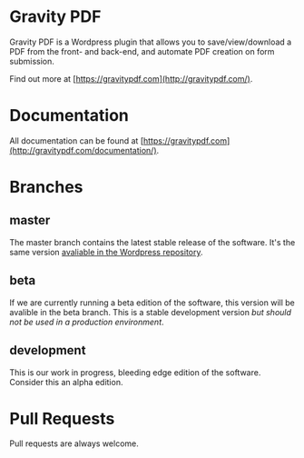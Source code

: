 Gravity PDF
==========================

Gravity PDF is a Wordpress plugin that allows you to save/view/download a PDF from the front- and back-end, and automate PDF creation on form submission. 

Find out more at [https://gravitypdf.com](http://gravitypdf.com/).


# Documentation

All documentation can be found at [https://gravitypdf.com](http://gravitypdf.com/documentation/).

# Branches

## master

The master branch contains the latest stable release of the software. It's the same version [avaliable in the Wordpress repository](https://wordpress.org/plugins/gravity-forms-pdf-extended/).

## beta

If we are currently running a beta edition of the software, this version will be avalible in the beta branch. This is a stable development version *but should not be used in a production environment*. 

## development

This is our work in progress, bleeding edge edition of the software. Consider this an alpha edition. 

# Pull Requests

Pull requests are always welcome.